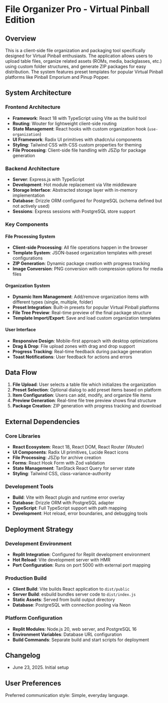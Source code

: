 # File Organizer Pro - Virtual Pinball Edition

## Overview

This is a client-side file organization and packaging tool specifically designed for Virtual Pinball enthusiasts. The application allows users to upload table files, organize related assets (ROMs, media, backglasses, etc.) using custom folder structures, and generate ZIP packages for easy distribution. The system features preset templates for popular Virtual Pinball platforms like Pinball Emporium and Pinup Popper.

## System Architecture

### Frontend Architecture
- **Framework**: React 18 with TypeScript using Vite as the build tool
- **Routing**: Wouter for lightweight client-side routing
- **State Management**: React hooks with custom organization hook (`use-organization`)
- **UI Framework**: Radix UI primitives with shadcn/ui components
- **Styling**: Tailwind CSS with CSS custom properties for theming
- **File Processing**: Client-side file handling with JSZip for package generation

### Backend Architecture
- **Server**: Express.js with TypeScript
- **Development**: Hot module replacement via Vite middleware
- **Storage Interface**: Abstracted storage layer with in-memory implementation
- **Database**: Drizzle ORM configured for PostgreSQL (schema defined but not actively used)
- **Sessions**: Express sessions with PostgreSQL store support

### Key Components

#### File Processing System
- **Client-side Processing**: All file operations happen in the browser
- **Template System**: JSON-based organization templates with preset configurations
- **ZIP Generation**: Dynamic package creation with progress tracking
- **Image Conversion**: PNG conversion with compression options for media files

#### Organization System
- **Dynamic Item Management**: Add/remove organization items with different types (single, multiple, folder)
- **Preset Integration**: Built-in presets for popular Virtual Pinball platforms
- **File Tree Preview**: Real-time preview of the final package structure
- **Template Import/Export**: Save and load custom organization templates

#### User Interface
- **Responsive Design**: Mobile-first approach with desktop optimizations
- **Drag & Drop**: File upload zones with drag and drop support
- **Progress Tracking**: Real-time feedback during package generation
- **Toast Notifications**: User feedback for actions and errors

## Data Flow

1. **File Upload**: User selects a table file which initializes the organization
2. **Preset Selection**: Optional dialog to add preset items based on platform
3. **Item Configuration**: Users can add, modify, and organize file items
4. **Preview Generation**: Real-time file tree preview shows final structure
5. **Package Creation**: ZIP generation with progress tracking and download

## External Dependencies

### Core Libraries
- **React Ecosystem**: React 18, React DOM, React Router (Wouter)
- **UI Components**: Radix UI primitives, Lucide React icons
- **File Processing**: JSZip for archive creation
- **Forms**: React Hook Form with Zod validation
- **State Management**: TanStack React Query for server state
- **Styling**: Tailwind CSS, class-variance-authority

### Development Tools
- **Build**: Vite with React plugin and runtime error overlay
- **Database**: Drizzle ORM with PostgreSQL adapter
- **TypeScript**: Full TypeScript support with path mapping
- **Development**: Hot reload, error boundaries, and debugging tools

## Deployment Strategy

### Development Environment
- **Replit Integration**: Configured for Replit development environment
- **Hot Reload**: Vite development server with HMR
- **Port Configuration**: Runs on port 5000 with external port mapping

### Production Build
- **Client Build**: Vite builds React application to `dist/public`
- **Server Build**: esbuild bundles server code to `dist/index.js`
- **Static Assets**: Served from build output directory
- **Database**: PostgreSQL with connection pooling via Neon

### Platform Configuration
- **Replit Modules**: Node.js 20, web server, and PostgreSQL 16
- **Environment Variables**: Database URL configuration
- **Build Commands**: Separate build and start scripts for deployment

## Changelog
- June 23, 2025. Initial setup

## User Preferences

Preferred communication style: Simple, everyday language.